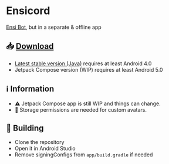 # Ensicord
<a href="https://aliernfrog.github.io/ensibot">Ensi Bot</a>, but in a separate & offline app

## 📥 <a href="https://github.com/aliernfrog/ensicord/releases">Download</a>
- [Latest stable version (Java)](https://github.com/aliernfrog/ensicord/releases/tag/3) requires at least Android 4.0
- Jetpack Compose version (WIP) requires at least Android 5.0

## ℹ️ Information
- ⚠️ Jetpack Compose app is still WIP and things can change.
- 📂 Storage permissions are needed for custom avatars.

## 🔧 Building
- Clone the repository
- Open it in Android Studio
- Remove signingConfigs from `app/build.gradle` if needed
